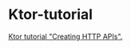 # Ktor-tutorial

[Ktor tutorial "Creating HTTP APIs".](https://ktor.io/docs/creating-http-apis.html)

